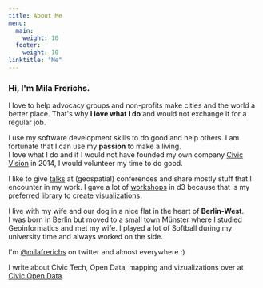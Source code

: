 ```yaml
---
title: About Me
menu:
  main:
    weight: 10
  footer:
    weight: 10
linktitle: "Me"
---
```

### Hi, I'm __Mila Frerichs.__

I love to help advocacy groups and non-profits make cities and the world a better place. That's why __I love what I do__ and would not exchange it for a regular job.

I use my software development skills to do good and help others. I am fortunate that I can use my __passion__ to make a living.  
I love what I do and if I would not have founded my own company [Civic Vision](https://civicvision.de) in 2014, I would volunteer my time to do good.

I like to give [talks](/talks-workshops) at (geospatial) conferences and share mostly stuff that I encounter in my work. I gave a lot of [workshops](/talks-workshops) in d3 because that is my preferred library to create visualizations.

I live with my wife and our dog in a nice flat in the heart of __Berlin-West__.   
I was born in Berlin but moved to a small town Münster where I studied Geoinformatics and met my wife. I played a lot of Softball during my university time and always worked on the side.

I'm [@milafrerichs](https://twitter.com/milafrerichs) on twitter and almost everywhere :) 

I write about Civic Tech, Open Data, mapping and vizualizations over at [Civic Open Data](http://civicopendata.com).


<div id="instafeed"></div>
